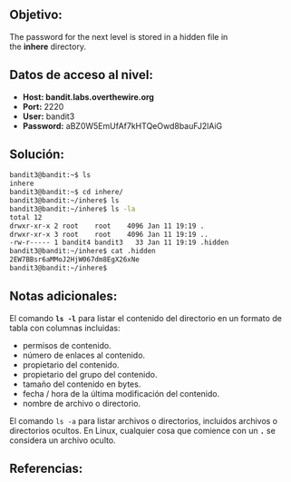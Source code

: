 ## Objetivo:
The password for the next level is stored in a hidden file in the **inhere** directory.

## Datos de acceso al nivel:
- **Host: bandit.labs.overthewire.org** 
-  **Port:** 2220
- **User:** bandit3 
- **Password:** aBZ0W5EmUfAf7kHTQeOwd8bauFJ2lAiG

## Solución:

```bash
bandit3@bandit:~$ ls
inhere
bandit3@bandit:~$ cd inhere/
bandit3@bandit:~/inhere$ ls
bandit3@bandit:~/inhere$ ls -la
total 12
drwxr-xr-x 2 root    root    4096 Jan 11 19:19 .
drwxr-xr-x 3 root    root    4096 Jan 11 19:19 ..
-rw-r----- 1 bandit4 bandit3   33 Jan 11 19:19 .hidden
bandit3@bandit:~/inhere$ cat .hidden
2EW7BBsr6aMMoJ2HjW067dm8EgX26xNe
bandit3@bandit:~/inhere$
```

## Notas adicionales:
El comando **`ls -l`** para listar el contenido del directorio en un formato de tabla con columnas incluidas:
-   permisos de contenido.
-   número de enlaces al contenido.
-   propietario del contenido.
-   propietario del grupo del contenido.
-   tamaño del contenido en bytes.
-   fecha / hora de la última modificación del contenido.
-   nombre de archivo o directorio.

El comando `ls -a` para listar archivos o directorios, incluidos archivos o directorios ocultos. En Linux, cualquier cosa que comience con un **`.`** se considera un archivo oculto.

## Referencias: